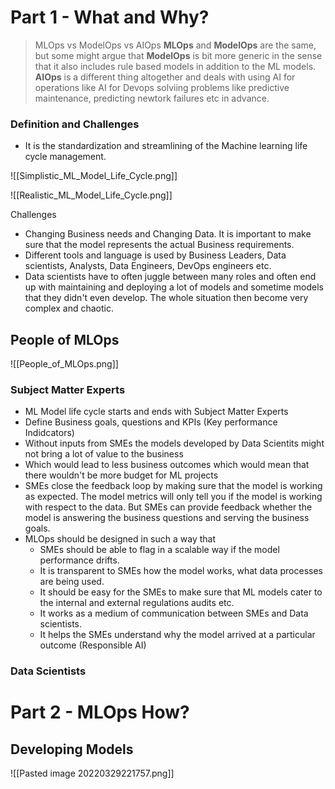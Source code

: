 # Part 1 - What and Why?

> MLOps vs ModelOps vs AIOps
> __MLOps__ and __ModelOps__ are the same, but some might argue that __ModelOps__ is bit more generic in the sense that it also includes rule based models in addition to the ML models. __AIOps__ is a different thing altogether and deals with using AI for operations like AI for Devops solviing problems like predictive maintenance, predicting newtork failures etc in advance. 

### Definition and Challenges
- It is the standardization and streamlining of the Machine learning life cycle management. 

![[Simplistic_ML_Model_Life_Cycle.png]]

![[Realistic_ML_Model_Life_Cycle.png]]

Challenges 

- Changing Business needs and Changing Data. It is important to make sure that the model represents the actual Business requirements. 
- Different tools and language is used by Business Leaders, Data scientists, Analysts, Data Engineers, DevOps engineers etc. 
- Data scientists have to often juggle between many roles and often end up with maintaining and deploying a lot of models and sometime models that they didn't even develop. The whole situation then become very complex and chaotic. 


## People of MLOps

![[People_of_MLOps.png]]

### Subject Matter Experts
- ML Model life cycle starts and ends with Subject Matter Experts
- Define Business goals, questions and KPIs (Key performance Indidcators)
- Without inputs from SMEs the models developed by Data Scientits might not bring a lot of value to the business
- Which would lead to less business outcomes which would mean that there wouldn't be more budget for ML projects
- SMEs close the feedback loop by making sure that the model is working as expected. The model metrics will only tell you if the model is working with respect to the data. But SMEs can provide feedback whether the model is answering the business questions and serving the business goals. 
- MLOps should be designed in such a way that
	- SMEs should be able to flag in a scalable way if the model performance drifts.
	- It is transparent to SMEs how the model works, what data processes are being used. 
	- It should be easy for the SMEs to make sure that ML models cater to the internal and external regulations audits etc. 
	- It works as a medium of communication between SMEs and Data scientists.
	- It helps the SMEs understand why the model arrived at a particular outcome (Responsible AI)

### Data Scientists

# Part 2 - MLOps How?
## Developing Models
![[Pasted image 20220329221757.png]]


